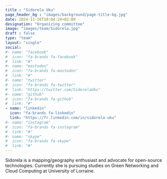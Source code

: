 ```yaml
---
title : "Sidorela Uku"
page_header_bg : "images/background/page-title-bg.jpg"
date: 2024-11-26T10:04:24+02:00
designation: "Organizing committee"
image: "images/team/Sidorela.jpg"
draft : false
type: "team"
layout: "single"
social:
#- name: "facebook"
#  icon: "fa-brands fa-facebook"
#  link: "#"
#- name: "mastodon"
#  icon: "fa-brands fa-mastodon"
#  link: "#"
#- name: "twitter"
#  icon: "fa-brands fa-twitter"
#  link: "https://twitter.com/SidorelaUku"
#- name: "github"
#  icon: "fa-brands fa-github"
#  link: "#"
- name: "linkedin"
  icon: "fa-brands fa-linkedin"
  link: "https://fr.linkedin.com/in/sidorela-uku"
#- name: "instagram"
#  icon: "fa-brands fa-instagram"
#  link: "#"
#- name: "skype"
#  icon: "fa-brands fa-skype"
#  link: "#"
---
```


Sidorela is a mapping/geography enthusiast and advocate for open-source
technologies. Currently she is pursuing studies on Green Networking and Cloud
Computing at University of Lorraine.
